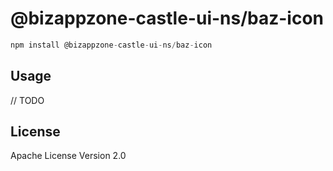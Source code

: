 # @bizappzone-castle-ui-ns/baz-icon

```javascript
npm install @bizappzone-castle-ui-ns/baz-icon
```

## Usage

// TODO

## License

Apache License Version 2.0
